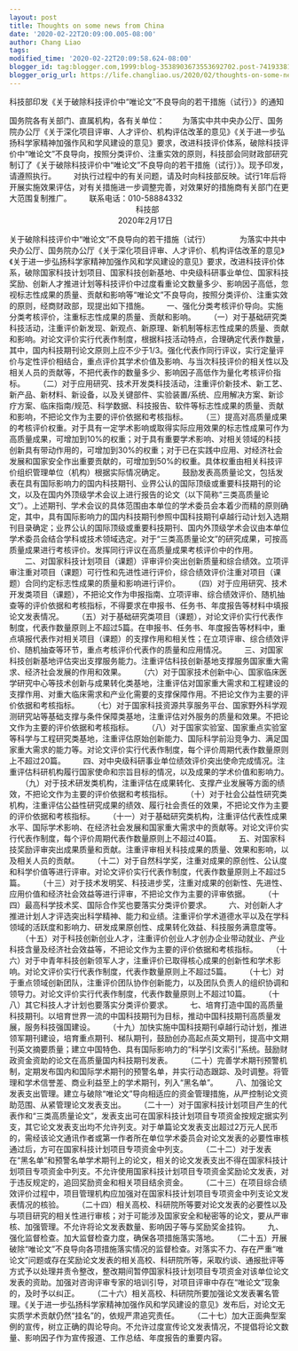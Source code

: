 ```yaml
---
layout: post
title: Thoughts on some news from China
date: '2020-02-22T20:09:00.005-08:00'
author: Chang Liao
tags:
modified_time: '2020-02-22T20:09:58.624-08:00'
blogger_id: tag:blogger.com,1999:blog-3538903673553692702.post-7419338184921619204
blogger_orig_url: https://life.changliao.us/2020/02/thoughts-on-some-news-from-china.html
---
```


科技部印发《关于破除科技评价中“唯论文”不良导向的若干措施（试行）》的通知

国务院各有关部门、直属机构，各有关单位：
　　为落实中共中央办公厅、国务院办公厅《关于深化项目评审、人才评价、机构评估改革的意见》《关于进一步弘扬科学家精神加强作风和学风建设的意见》要求，改进科技评价体系，破除科技评价中“唯论文”不良导向，按照分类评价、注重实效的原则，科技部会同财政部研究制订了《关于破除科技评价中“唯论文”不良导向的若干措施（试行）》。现予印发，请遵照执行。
　　对执行过程中的有关问题，请及时向科技部反映。试行1年后将开展实施效果评估，对有关措施进一步调整完善，对效果好的措施商有关部门在更大范围复制推广。
　　联系电话：010-58884332
　　
　　　　　　　　　　　　　　科技部
　　　　　　　　　　　　　　2020年2月17日


关于破除科技评价中“唯论文”不良导向的若干措施（试行）　　
　　为落实中共中央办公厅、国务院办公厅《关于深化项目评审、人才评价、机构评估改革的意见》《关于进一步弘扬科学家精神加强作风和学风建设的意见》要求，改进科技评价体系，破除国家科技计划项目、国家科技创新基地、中央级科研事业单位、国家科技奖励、创新人才推进计划等科技评价中过度看重论文数量多少、影响因子高低，忽视标志性成果的质量、贡献和影响等“唯论文”不良导向，按照分类评价、注重实效的原则，经商财政部，现提出如下措施。
　　一、强化分类考核评价导向。实施分类考核评价，注重标志性成果的质量、贡献和影响。
　　（一）对于基础研究类科技活动，注重评价新发现、新观点、新原理、新机制等标志性成果的质量、贡献和影响。对论文评价实行代表作制度，根据科技活动特点，合理确定代表作数量，其中，国内科技期刊论文原则上应不少于1/3。强化代表作同行评议，实行定量评价与定性评价相结合，重点评价其学术价值及影响、与当次科技评价的相关性以及相关人员的贡献等，不把代表作的数量多少、影响因子高低作为量化考核评价指标。
　　（二）对于应用研究、技术开发类科技活动，注重评价新技术、新工艺、新产品、新材料、新设备，以及关键部件、实验装置/系统、应用解决方案、新诊疗方案、临床指南/规范、科学数据、科技报告、软件等标志性成果的质量、贡献和影响，不把论文作为主要的评价依据和考核指标。
　　（三）提高对高质量成果的考核评价权重。对于具有一定学术影响或取得实际应用效果的标志性成果可作为高质量成果，可增加到10%的权重；对于具有重要学术影响、对相关领域的科技创新具有带动作用的，可增加到30%的权重；对于已在实践中应用、对经济社会发展和国家安全作出重要贡献的，可增加到50%的权重。具体权重由相关科技评价组织管理单位（机构）根据实际情况确定。
　　鼓励发表高质量论文，包括发表在具有国际影响力的国内科技期刊、业界公认的国际顶级或重要科技期刊的论文，以及在国内外顶级学术会议上进行报告的论文（以下简称“三类高质量论文”）。上述期刊、学术会议的具体范围由本单位的学术委员会本着少而精的原则确定，其中，具有国际影响力的国内科技期刊参照中国科技期刊卓越行动计划入选期刊目录确定；业界公认的国际顶级或重要科技期刊、国内外顶级学术会议由本单位学术委员会结合学科或技术领域选定。对于“三类高质量论文”的研究成果，可按高质量成果进行考核评价。发挥同行评议在高质量成果考核评价中的作用。
　　二、对国家科技计划项目（课题）评审评价突出创新质量和综合绩效。立项评审注重对项目（课题）可行性和先进性进行评价，综合绩效评价注重对项目（课题）合同约定标志性成果的质量和影响进行评价。
　　（四）对于应用研究、技术开发类项目（课题），不把论文作为申报指南、立项评审、综合绩效评价、随机抽查等的评价依据和考核指标，不得要求在申报书、任务书、年度报告等材料中填报论文发表情况。
　　（五）对于基础研究类项目（课题），对论文评价实行代表作制度，代表作数量原则上不超过5篇。在申报书、任务书、年度报告等材料中，重点填报代表作对相关项目（课题）的支撑作用和相关性；在立项评审、综合绩效评价、随机抽查等环节，重点考核评价代表作的质量和应用情况。
　　三、对国家科技创新基地评估突出支撑服务能力。注重评估科技创新基地支撑服务国家重大需求、经济社会发展的作用和效果。
　　（六）对于国家技术创新中心、国家临床医学研究中心等技术创新与成果转化类基地，注重评估对国家重大需求和工程建设的支撑作用、对重大临床需求和产业化需要的支撑保障作用。不把论文作为主要的评价依据和考核指标。
　　（七）对于国家科技资源共享服务平台、国家野外科学观测研究站等基础支撑与条件保障类基地，注重评估对外服务的质量和效果。不把论文作为主要的评价依据和考核指标。
　　（八）对于国家实验室、国家重点实验室等科学与工程研究类基地，注重评估原始创新能力、国际科学前沿竞争力、满足国家重大需求的能力等。对论文评价实行代表作制度，每个评价周期代表作数量原则上不超过20篇。
　　四、对中央级科研事业单位绩效评价突出使命完成情况。注重评估科研机构履行国家使命和宗旨目标的情况，以及成果的学术价值和影响力。
　　（九）对于技术研发类机构，注重评估在成果转化、支撑产业发展等方面的绩效，不把论文作为主要的评价依据和考核指标。
　　（十）对于社会公益性研究类机构，注重评估公益性研究成果的绩效、履行社会责任的效果，不把论文作为主要的评价依据和考核指标。
　　（十一）对于基础研究类机构，注重评估代表性成果水平、国际学术影响、在经济社会发展和国家重大需求中的贡献等。对论文评价实行代表作制度，每个评价周期代表作数量原则上不超过40篇。
　　五、对国家科技奖励评审突出成果质量和贡献。注重评审相关科技成果的质量、效果和影响，以及相关人员的贡献。
　　（十二）对于自然科学奖，注重对成果的原创性、公认度和科学价值等进行评审。对论文评价实行代表作制度，代表作数量原则上不超过5篇。
　　（十三）对于技术发明奖、科技进步奖，注重对成果的创新性、先进性、应用价值和经济社会效益等进行评审，不把论文作为主要的评审依据。
　　（十四）最高科学技术奖、国际合作奖也要落实分类评价要求。
　　六、对创新人才推进计划人才评选突出科学精神、能力和业绩。注重评价学术道德水平以及在学科领域的活跃度和影响力、研发成果原创性、成果转化效益、科技服务满意度等。
　　（十五）对于科技创新创业人才，注重评价创业人才创办企业带动就业、产业科技含量及经济社会效益等，不把论文作为主要的评价依据和考核指标。
　　（十六）对于中青年科技创新领军人才，注重评价已取得核心成果的创新性和学术影响。对论文评价实行代表作制度，代表作数量原则上不超过5篇。
　　（十七）对于重点领域创新团队，注重评价团队协作创新能力，以及团队负责人的组织协调和领导力。对论文评价实行代表作制度，代表作数量原则上不超过10篇。
　　（十八）其它科技人才计划也要落实分类评价要求。
　　七、培育打造中国的高质量科技期刊。以培育世界一流的中国科技期刊为目标，推动中国科技期刊高质量发展，服务科技强国建设。
　　（十九）加快实施中国科技期刊卓越行动计划，推进领军期刊建设，培育重点期刊、梯队期刊，鼓励创办高起点英文期刊，提高中文期刊英文摘要质量；建立中国特色、具有国际影响力的“科学引文索引”系统。鼓励财政资金资助的论文在高质量国内科技期刊发表。
　　（二十）完善学术期刊预警机制，定期发布国内和国际学术期刊的预警名单，并实行动态跟踪、及时调整。将管理和学术信誉差、商业利益至上的学术期刊，列入“黑名单”。
　　八、加强论文发表支出管理。建立与破除“唯论文”导向相适应的资金管理措施，从严控制论文资助范围、从紧管理论文发表支出。
　　（二十一）对于国家科技计划项目产生的代表作和“三类高质量论文”，发表支出可在国家科技计划项目专项资金按规定据实列支，其它论文发表支出均不允许列支。对于单篇论文发表支出超过2万元人民币的，需经该论文通讯作者或第一作者所在单位学术委员会对论文发表的必要性审核通过后，方可在国家科技计划项目专项资金中列支。
　　（二十二）对于发表在“黑名单”和预警名单学术期刊上的论文，相关的论文发表支出不得在国家科技计划项目专项资金中列支。不允许使用国家科技计划项目专项资金奖励论文发表，对于违反规定的，追回奖励资金和相关项目结余资金。
　　（二十三）在项目综合绩效评价过程中，项目管理机构应加强对在国家科技计划项目专项资金中列支论文发表情况的核验。
　　（二十四）相关高校、科研院所等要对论文发表的必要性以及与项目研究的相关性进行审核；对于可能涉及国家安全和秘密等的论文，要从严审核、加强管理。不允许将论文发表数量、影响因子等与奖励奖金挂钩。
　　九、强化监督检查。加大监督检查力度，确保各项措施落实落地。
　　（二十五）开展破除“唯论文”不良导向各项措施落实情况的监督检查。对落实不力、存在严重“唯论文”问题或存在奖励论文发表的相关高校、科研院所等，采取约谈、通报批评等方式予以处理并责令整改，整改期间暂停国家科技计划项目专项资金对该单位论文发表的资助。加强对咨询评审专家的培训引导，对项目评审中存在“唯论文”现象的，及时予以纠正。
　　（二十六）相关高校、科研院所要加强论文发表署名管理。《关于进一步弘扬科学家精神加强作风和学风建设的意见》发布后，对论文无实质学术贡献仍然“挂名”的，依规严肃追究责任。
　　（二十七）加大正面典型案例的宣传，树立正确的舆论导向。不允许过度宣传论文发表情况，不提倡将论文数量、影响因子作为宣传报道、工作总结、年度报告的重要内容。